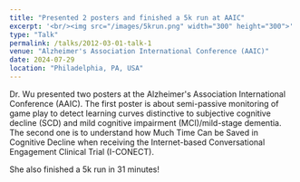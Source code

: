 ```yaml
---
title: "Presented 2 posters and finished a 5k run at AAIC"
excerpt: '<br/><img src="/images/5krun.png" width="300" height="300">'
type: "Talk"
permalink: /talks/2012-03-01-talk-1
venue: "Alzheimer's Association International Conference (AAIC)"
date: 2024-07-29
location: "Philadelphia, PA, USA"
---
```


Dr. Wu presented two posters at the Alzheimer's Association International Conference (AAIC). The first poster is about semi-passive monitoring of game play to detect learning curves distinctive to subjective cognitive decline (SCD) and mild cognitive impairment (MCI)/mild-stage dementia. The second one is to understand how Much Time Can be Saved in Cognitive Decline when receiving the Internet-based Conversational Engagement Clinical Trial (I-CONECT).

She also finished a 5k run in 31 minutes!
